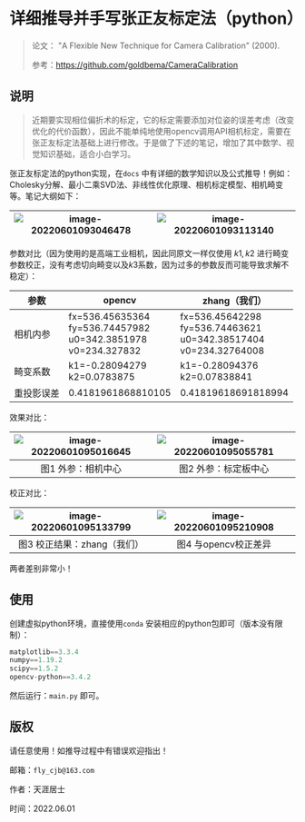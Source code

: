 # 详细推导并手写张正友标定法（python）

> 论文： "A Flexible New Technique for Camera Calibration" (2000).
>
> 参考：https://github.com/goldbema/CameraCalibration

## 说明

> 近期要实现相位偏折术的标定，它的标定需要添加对位姿的误差考虑（改变优化的代价函数），因此不能单纯地使用opencv调用API相机标定，需要在张正友标定法基础上进行修改。于是做了下述的笔记，增加了其中数学、视觉知识基础，适合小白学习。

张正友标定法的python实现，在`docs` 中有详细的数学知识以及公式推导！例如：Cholesky分解、最小二乘SVD法、非线性优化原理、相机标定模型、相机畸变等。笔记大纲如下：

| ![image-20220601093046478](https://flyman-cjb.oss-cn-hangzhou.aliyuncs.com/picgos/image-20220601093046478.png) | ![image-20220601093113140](https://flyman-cjb.oss-cn-hangzhou.aliyuncs.com/picgos/image-20220601093113140.png) |
| ------------------------------------------------------------ | ------------------------------------------------------------ |

参数对比（因为使用的是高端工业相机，因此同原文一样仅使用 $k1,k2$ 进行畸变参数校正，没有考虑切向畸变以及$k3$系数，因为过多的参数反而可能导致求解不稳定）：

| 参数       | opencv                                                       | zhang（我们）                                                |
| ---------- | ------------------------------------------------------------ | ------------------------------------------------------------ |
| 相机内参   | fx=536.45635364<br />fy=536.74457982<br />u0=342.3851978<br />v0=234.327832 | fx=536.45642298<br />fy=536.74463621<br />u0=342.38517404<br />v0=234.32764008 |
| 畸变系数   | k1=-0.28094279 <br />k2=0.0783875                            | k1=-0.28094376<br />k2=0.07838841                            |
| 重投影误差 | 0.4181961868810105                                           | 0.41819618691818994                                          |

效果对比：

| ![image-20220601095016645](https://flyman-cjb.oss-cn-hangzhou.aliyuncs.com/picgos/image-20220601095016645.png) | ![image-20220601095055781](https://flyman-cjb.oss-cn-hangzhou.aliyuncs.com/picgos/image-20220601095055781.png) |
| :----------------------------------------------------------: | :----------------------------------------------------------: |
|                      图1 外参：相机中心                      |                     图2 外参：标定板中心                     |

校正对比：

| ![image-20220601095133799](https://flyman-cjb.oss-cn-hangzhou.aliyuncs.com/picgos/image-20220601095133799.png) | ![image-20220601095210908](https://flyman-cjb.oss-cn-hangzhou.aliyuncs.com/picgos/image-20220601095210908.png) |
| :----------------------------------------------------------: | :----------------------------------------------------------: |
|                 图3 校正结果：zhang（我们）                  |                     图4 与opencv校正差异                     |

两者差别非常小！

## 使用

创建虚拟python环境，直接使用`conda` 安装相应的python包即可（版本没有限制）：

```python
matplotlib==3.3.4
numpy==1.19.2
scipy==1.5.2
opencv-python==3.4.2
```

然后运行：`main.py` 即可。

## 版权

请任意使用！如推导过程中有错误欢迎指出！

邮箱：`fly_cjb@163.com`

作者：天涯居士

时间：2022.06.01



